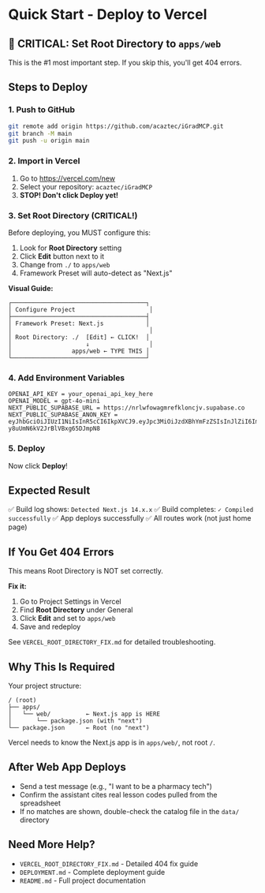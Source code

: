 # Quick Start - Deploy to Vercel

## 🚨 CRITICAL: Set Root Directory to `apps/web`

This is the #1 most important step. If you skip this, you'll get 404 errors.

## Steps to Deploy

### 1. Push to GitHub

```bash
git remote add origin https://github.com/acaztec/iGradMCP.git
git branch -M main
git push -u origin main
```

### 2. Import in Vercel

1. Go to https://vercel.com/new
2. Select your repository: `acaztec/iGradMCP`
3. **STOP! Don't click Deploy yet!**

### 3. Set Root Directory (CRITICAL!)

Before deploying, you MUST configure this:

1. Look for **Root Directory** setting
2. Click **Edit** button next to it
3. Change from `./` to `apps/web`
4. Framework Preset will auto-detect as "Next.js"

**Visual Guide:**
```
┌──────────────────────────────────────┐
│ Configure Project                     │
├──────────────────────────────────────┤
│ Framework Preset: Next.js            │
│                                       │
│ Root Directory: ./  [Edit] ← CLICK!  │
│                     ↓                 │
│                 apps/web ← TYPE THIS │
└──────────────────────────────────────┘
```

### 4. Add Environment Variables

```
OPENAI_API_KEY = your_openai_api_key_here
OPENAI_MODEL = gpt-4o-mini
NEXT_PUBLIC_SUPABASE_URL = https://nrlwfowagmrefkloncjv.supabase.co
NEXT_PUBLIC_SUPABASE_ANON_KEY = eyJhbGciOiJIUzI1NiIsInR5cCI6IkpXVCJ9.eyJpc3MiOiJzdXBhYmFzZSIsInJlZiI6Im5ybHdmb3dhZ21yZWZrbG9uY2p2Iiwicm9sZSI6ImFub24iLCJpYXQiOjE3NTk1MTg2MzAsImV4cCI6MjA3NTA5NDYzMH0.eO2DEhcyQALSqFgF-y8uUmN6kV2JrBlVBxg65DJmpN8
```

### 5. Deploy

Now click **Deploy**!

## Expected Result

✅ Build log shows: `Detected Next.js 14.x.x`
✅ Build completes: `✓ Compiled successfully`
✅ App deploys successfully
✅ All routes work (not just home page)

## If You Get 404 Errors

This means Root Directory is NOT set correctly.

**Fix it:**
1. Go to Project Settings in Vercel
2. Find **Root Directory** under General
3. Click **Edit** and set to `apps/web`
4. Save and redeploy

See `VERCEL_ROOT_DIRECTORY_FIX.md` for detailed troubleshooting.

## Why This Is Required

Your project structure:
```
/ (root)
├── apps/
│   └── web/          ← Next.js app is HERE
│       └── package.json (with "next")
└── package.json      ← Root (no "next")
```

Vercel needs to know the Next.js app is in `apps/web/`, not root `/`.

## After Web App Deploys

- Send a test message (e.g., "I want to be a pharmacy tech")
- Confirm the assistant cites real lesson codes pulled from the spreadsheet
- If no matches are shown, double-check the catalog file in the `data/` directory

## Need More Help?

- `VERCEL_ROOT_DIRECTORY_FIX.md` - Detailed 404 fix guide
- `DEPLOYMENT.md` - Complete deployment guide
- `README.md` - Full project documentation
